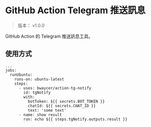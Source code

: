 GitHub Action Telegram 推送訊息
=======


> 版本： v1.0.0

GitHub Action 的 Telegram 推送訊息工具。



## 使用方式

```
...
jobs:
  runUbuntu:
    runs-on: ubuntu-latest
    steps:
      - uses: bwaycer/action-tg-notify
        id: tgNotify
        with:
          botToken: ${{ secrets.BOT_TOKEN }}
          chatId: ${{ secrets.CHAT_ID }}
          text: 'some text'
      - name: show result
        run: echo ${{ steps.tgNotify.outputs.result }}
```

